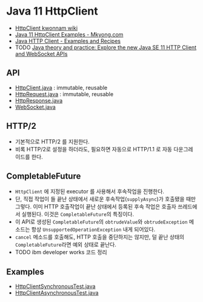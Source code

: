 # Java 11 HttpClient
* [HttpClient kwonnam wiki](https://kwonnam.pe.kr/wiki/java/httpclient)
* [Java 11 HttpClient Examples - Mkyong.com](https://mkyong.com/java/java-11-httpclient-examples/)
* [Java HTTP Client - Examples and Recipes](https://openjdk.java.net/groups/net/httpclient/recipes.html)
* TODO [Java theory and practice: Explore the new Java SE 11 HTTP Client and WebSocket APIs](https://developer.ibm.com/technologies/java/tutorials/java-theory-and-practice-3/)

## API
* [HttpClient.java](https://docs.oracle.com/en/java/javase/11/docs/api/java.net.http/java/net/http/HttpClient.html) : immutable, reusable
* [HttpRequest.java](https://docs.oracle.com/en/java/javase/11/docs/api/java.net.http/java/net/http/HttpRequest.html) : immutable, reusable
* [HttpResponse.java](https://docs.oracle.com/en/java/javase/11/docs/api/java.net.http/java/net/http/HttpResponse.html)
* [WebSocket.java](https://docs.oracle.com/en/java/javase/11/docs/api/java.net.http/java/net/http/WebSocket.html)

## HTTP/2
* 기본적으로 HTTP/2 를 지원한다.
* 비록 HTTP/2로 설정을 하더라도, 필요하면 자동으로 HTTP/1.1 로 자동 다운그레이드를 한다.

## CompletableFuture
* `HttpClient` 에 지정된 executor 를 사용해서 후속작업을 진행한다.
* 단, 직접 작업이 들 끝난 상태에서 새로운 후속작업(`supplyAsync`)가 호출됐을 때만 그렇다.
이미 HTTP 호출작업이 끝난 상태에서 등록된 후속 작업은 호출자 쓰레드에서 실행된다. 이것은 `CompletableFuture`의 특징이다.
* 이 API로 생성된 `CompletableFuture`의 `obtrudeValue`와 `obtrudeException` 메소드는 항상 `UnsupportedOperationException` 내게 되어있다.
* `cancel` 메소드를 호출해도, HTTP 호출을 중단하지는 않지만, 덜 끝난 상태의 `CompletableFuture`라면 예외 상태로 끝난다.
* TODO ibm developer works 코드 정리

## Examples
* [HttpClientSynchronousTest.java](src/test/java/kr/pe/kwonnam/research/java/httpclient/HttpClientSynchronousTest.java)
* [HttpClientAsynchronousTest.java](src/test/java/kr/pe/kwonnam/research/java/httpclient/HttpClientAsynchronousTest.java)